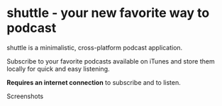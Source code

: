 # shuttle - your new favorite way to podcast

shuttle is a minimalistic, cross-platform podcast application.

Subscribe to your favorite podcasts available on iTunes and store them locally for quick and easy listening.

<b>Requires an internet connection</b> to subscribe and to listen.

Screenshots


